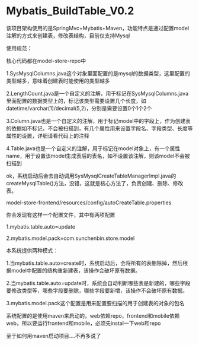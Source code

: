 # Mybatis_BuildTable_V0.2
该项目架构使用的是SpringMvc+Mybatis+Maven，功能特点是通过配置model注解的方式来创建表，修改表结构，目前仅支持Mysql

使用规范：

核心代码都在model-store-repo中

1.SysMysqlColumns.java这个对象里面配置的是mysql的数据类型，这里配置的类型越多，意味着创建表时能使用的类型越多

2.LengthCount.java是一个自定义的注解，用于标记在SysMysqlColumns.java里面配置的数据类型上的，标记该类型需要设置几个长度，如datetime/varchar(1)/decimal(5,2)，分别是需要设置0个1个2个

3.Column.java也是一个自定义的注解，用于标记model中的字段上，作为创建表的依据如不标记，不会被扫描到，有几个属性用来设置字段名、字段类型、长度等属性的设置，详细请看代码上的注释

4.Table.java也是一个自定义的注解，用于标记在model对象上，有一个属性name，用于设置该model生成表后的表名，如不设置该注解，则该model不会被扫描到

ok，系统启动后会去自动调用SysMysqlCreateTableManagerImpl.java的createMysqlTable()方法，没错，这就是核心方法了，负责创建、删除、修改表。

model-store-frontend/resources/config/autoCreateTable.properties

你会发现有这样一个配置文件，其中有两项配置

1.mybatis.table.auto=update

2.mybatis.model.pack=com.sunchenbin.store.model

本系统提供两种模式：

1.当mybatis.table.auto=create时，系统启动后，会将所有的表删除掉，然后根据model中配置的结构重新建表，该操作会破坏原有数据。

2.当mybatis.table.auto=update时，系统会自动判断哪些表是新建的，哪些字段要修改类型等，哪些字段要删除，哪些字段要新增，该操作不会破坏原有数据。

3.mybatis.model.pack这个配置是用来配置要扫描的用于创建表的对象的包名

系统配置的是使用maven来启动的，web依赖repo，frontend和mobile依赖web，所以要运行frontend和mobile，必须先instal一下web和repo

至于如何用maven启动项目....不再多说了
